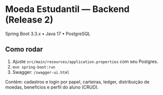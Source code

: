 # Moeda Estudantil — Backend (Release 2)
Spring Boot 3.3.x • Java 17 • PostgreSQL

## Como rodar
1) Ajuste `src/main/resources/application.properties` com seu Postgres.
2) `mvn spring-boot:run`
3) Swagger: `/swagger-ui.html`

Contém: cadastros e login por papel, carteiras, ledger, distribuição de moedas, benefícios e perfil do aluno (CRUD).
